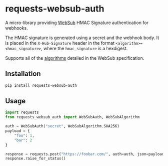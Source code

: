 # requests-websub-auth

A micro-library providing [WebSub](https://www.w3.org/TR/websub/) HMAC Signature
authentication for webhooks.

The HMAC signature is generated using a secret and the webhook body. It is placed
in the `X-Hub-Signature` header in the format `<algorithm>=<hmac_signature>`, where the
`hmac_signature` is a hexdigest.

Supports all of the [algorithms](https://www.w3.org/TR/websub/#recognized-algorithm-names) 
detailed in the WebSub specification.

## Installation
``` bash
pip install requests-websub-auth
```

## Usage
``` python
import requests
from requests_websub_auth import WebSubAuth, WebSubAlgorithm

auth = WebSubAuth("secret", WebSubAlgorithm.SHA256)
payload = {
    "foo": 1,
    "bar": 2
}

response = requests.post("https://foobar.com/", auth=auth, json=payload)
response.raise_for_status()
```
